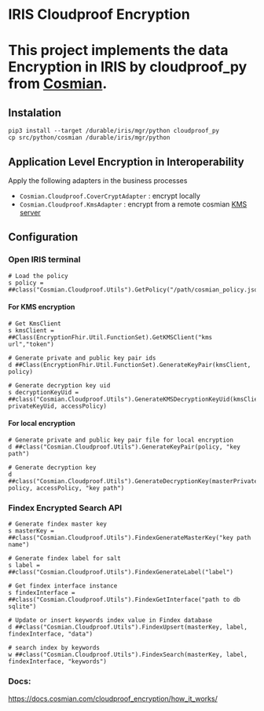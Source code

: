 # IRIS Cloudproof Encryption
# This project implements the data Encryption in IRIS by cloudproof_py from [Cosmian](https://docs.cosmian.com/cloudproof_encryption/how_it_works/).

## Instalation
```shell
pip3 install --target /durable/iris/mgr/python cloudproof_py
cp src/python/cosmian /durable/iris/mgr/python
```
## Application Level Encryption in Interoperability
Apply the following adapters in the business processes
- `Cosmian.Cloudproof.CoverCryptAdapter` : encrypt locally
- `Cosmian.Cloudproof.KmsAdapter` : encrypt from a remote cosmian [KMS server](https://docs.cosmian.com/cosmian_key_management_system/)

## Configuration
### Open IRIS terminal
```shell
# Load the policy
s policy =  ##class("Cosmian.Cloudproof.Utils").GetPolicy("/path/cosmian_policy.json")
```

#### For KMS encryption
```shell
# Get KmsClient
s kmsClient = ##Class(EncryptionFhir.Util.FunctionSet).GetKMSClient("kms url","token")

# Generate private and public key pair ids 
d ##Class(EncryptionFhir.Util.FunctionSet).GenerateKeyPair(kmsClient, policy)

# Generate decryption key uid
s decryptionKeyUid = ##class("Cosmian.Cloudproof.Utils").GenerateKMSDecryptionKeyUid(kmsClient, privateKeyUid, accessPolicy)
```
#### For local encryption
```shell
# Generate private and public key pair file for local encryption
d ##class("Cosmian.Cloudproof.Utils").GenerateKeyPair(policy, "key path")

# Generate decryption key
d ##class("Cosmian.Cloudproof.Utils").GenerateDecryptionKey(masterPrivateKey, policy, accessPolicy, "key path")
```
### Findex Encrypted Search API
```shell
# Generate findex master key
s masterKey = ##class("Cosmian.Cloudproof.Utils").FindexGenerateMasterKey("key path name")

# Generate findex label for salt
s label = ##class("Cosmian.Cloudproof.Utils").FindexGenerateLabel("label")

# Get findex interface instance
s findexInterface = ##class("Cosmian.Cloudproof.Utils").FindexGetInterface("path to db sqlite")

# Update or insert keywords index value in Findex database
d ##class("Cosmian.Cloudproof.Utils").FindexUpsert(masterKey, label, findexInterface, "data")

# search index by keywords
w ##class("Cosmian.Cloudproof.Utils").FindexSearch(masterKey, label, findexInterface, "keywords")
```
### Docs:
https://docs.cosmian.com/cloudproof_encryption/how_it_works/
